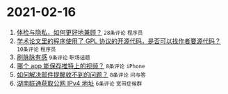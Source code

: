 # 2021-02-16

1. [体检与隐私，如何更好地兼顾？](https://www.v2ex.com/t/753499) `28条评论` `程序员`
1. [学术论文里的程序使用了 GPL 协议的开源代码，是否可以找作者要源代码？](https://www.v2ex.com/t/753493) `10条评论` `程序员`
1. [刷脉脉有感](https://www.v2ex.com/t/753490) `9条评论` `职场话题`
1. [哪个 app 能保存推特上的视频？](https://www.v2ex.com/t/753518) `8条评论` `iPhone`
1. [如何解决邮件提醒收不到的问题？](https://www.v2ex.com/t/753498) `8条评论` `问与答`
1. [湖南联通获取公网 IPv4 地址](https://www.v2ex.com/t/753501) `6条评论` `宽带症候群`
